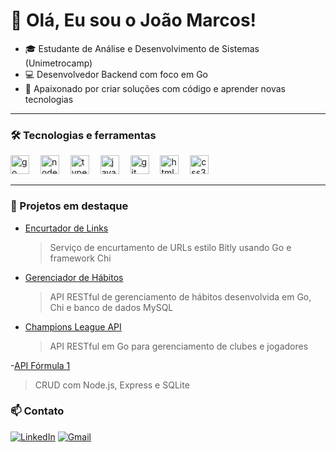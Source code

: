 # 👋 Olá, Eu sou o João Marcos!

- 🎓 Estudante de Análise e Desenvolvimento de Sistemas (Unimetrocamp)
- 💻 Desenvolvedor Backend com foco em Go
- 🚀 Apaixonado por criar soluções com código e aprender novas tecnologias 

---

### 🛠 Tecnologias e ferramentas

<div align="left">
  <img src="https://img.shields.io/badge/Go-00ADD8?logo=go&logoColor=white&style=for-the-badge" height="30" alt="go logo"  />
  <img width="10" />
  <img src="https://img.shields.io/badge/Node.js-339933?logo=nodedotjs&logoColor=white&style=for-the-badge" height="30" alt="nodejs logo"  />
  <img width="10" />
  <img src="https://img.shields.io/badge/TypeScript-3178C6?logo=typescript&logoColor=white&style=for-the-badge" height="30" alt="typescript logo"  />
  <img width="10" />
  <img src="https://img.shields.io/badge/JavaScript-F7DF1E?logo=javascript&logoColor=black&style=for-the-badge" height="30" alt="javascript logo"  />
  <img width="10" />
  <img src="https://img.shields.io/badge/Git-F05032?logo=git&logoColor=white&style=for-the-badge" height="30" alt="git logo"  />
  <img width="10" />
  <img src="https://img.shields.io/badge/HTML5-E34F26?logo=html5&logoColor=white&style=for-the-badge" height="30" alt="html5 logo"  />
  <img width="10" />
  <img src="https://img.shields.io/badge/CSS3-1572B6?logo=css3&logoColor=white&style=for-the-badge" height="30" alt="css3 logo"  />
  <img width="10" />
</div>

---

### 📌 Projetos em destaque

- [Encurtador de Links](https://github.com/joaomarcosg/Projeto-Encurtador-de-Links-Golang-Redis.git)
  > Serviço de encurtamento de URLs estilo Bitly usando Go e framework Chi

- [Gerenciador de Hábitos](https://github.com/joaomarcosg/Projeto-Habit-Manager-Golang.git)
  > API RESTful de gerenciamento de hábitos desenvolvida em Go, Chi e banco de dados MySQL

- [Champions League API](https://github.com/joaomarcosg/Projeto-Champions-League-API-Golang-Chi.git)
  > API RESTful em Go para gerenciamento de clubes e jogadores

-[API Fórmula 1](https://github.com/joaomarcosg/Projeto-Minimal-API-F1-Node.js-TypeScript-Express-SQlite.git)
 > CRUD com Node.js, Express e SQLite

### 📫 Contato 

[![LinkedIn](https://img.shields.io/badge/-João%20Marcos-blue?style=flat-square&logo=linkedin&logoColor=white)](https://linkedin.com/in/joao-marcos-santana-gomes)
[![Gmail](https://img.shields.io/badge/-joaomarcos.ipms@gmail.com-c14438?style=flat-square&logo=gmail&logoColor=white)](mailto:joaomarcos.ipms@gmail.com)

